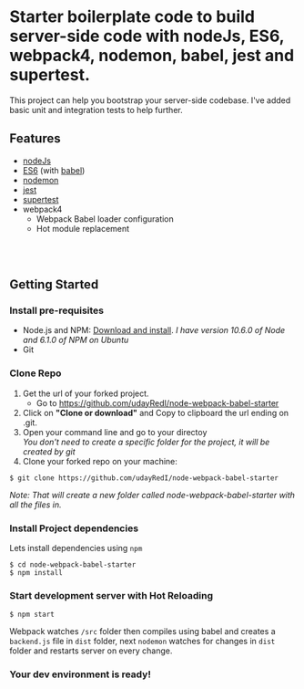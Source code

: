# Starter boilerplate code to build server-side code with nodeJs, ES6, webpack4, nodemon, babel, jest and supertest.
This project can help you bootstrap your server-side codebase.
I've added basic unit and integration tests to help further.

## Features
- [nodeJs](https://nodejs.org/en/)
- [ES6](http://es6-features.org) (with [babel](https://babeljs.io))
- [nodemon](https://nodemon.io/)
- [jest](https://jestjs.io/)
- [supertest](https://github.com/visionmedia/supertest#readme)
- webpack4
	- Webpack Babel loader configuration
	- Hot module replacement

<br /><br />
## Getting Started
### Install pre-requisites
- Node.js and NPM: [Download and install](https://nodejs.org/). *I have version 10.6.0 of Node and 6.1.0 of NPM on Ubuntu*
- Git

### Clone Repo
1. Get the url of your forked project.
    - Go to https://github.com/udayRedI/node-webpack-babel-starter
2. Click on **"Clone or download"** and Copy to clipboard the url ending on .git.
3. Open your command line and go to your directoy  
*You don't need to create a specific folder for the project, it will be created by git*
4. Clone your forked repo on your machine:
```
$ git clone https://github.com/udayRedI/node-webpack-babel-starter
```  
*Note: That will create a new folder called node-webpack-babel-starter with all the files in.*

### Install Project dependencies
Lets install dependencies using `npm`

```
$ cd node-webpack-babel-starter
$ npm install
```

### Start development server with Hot Reloading
```
$ npm start
```
Webpack watches `/src` folder then compiles using babel and creates a `backend.js` file in `dist` folder, next `nodemon` watches for changes in `dist` folder and restarts server on every change.

### Your dev environment is ready! 

